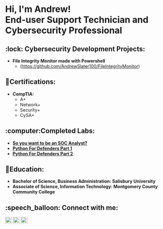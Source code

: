 <h1>Hi, I'm Andrew! <br>End-user Support Technician and Cybersecurity Professional</a></h1>

<h2>:lock: Cybersecurity Development Projects:</h2>

- <b>File Integrity Monitor made with Powershell</b>
  - (https://github.com/AndrewSlater100/FileIntegrityMonitor)

<h2>📜Certifications:</h2>

  - <b>CompTIA:</b>
    -  A+
    -  Network+
    -  Security+
    -  CySA+

<h2>:computer:Completed Labs:</h2>

- <b><a href="https://blog.ecapuano.com/p/so-you-want-to-be-a-soc-analyst-intro">So you want to be an SOC Analyst?</a></b>
- <b><a href="https://learn.taggart-tech.com/p/python-for-defenders-pt1">Python For Defenders Part 1</a></b>
- <b><a href="https://learn.taggart-tech.com/p/python-for-defenders-pt2">Python For Defenders Part 2</a></b>


<h2>📖Education:</h2>

- <b>Bachelor of Science, Business Administration: Salisbury University</b>
- <b>Associate of Science, Information Technology: Montgomery County Community College</b>

<h2>:speech_balloon: Connect with me:</h2>

[<img align="left" alt="AndrewSlater | Mastadon" width="22px" src="https://cdn.jsdelivr.net/npm/simple-icons@v3/icons/mastodon.svg" />][mastodon]
[<img align="left" alt="AndrewSlater | LinkedIn" width="22px" src="https://cdn.jsdelivr.net/npm/simple-icons@v3/icons/linkedin.svg" />][Linkedin]
[<img align="left" alt="AndrewSlater | LinkedIn" width="22px" src="https://cdn.jsdelivr.net/npm/simple-icons@3.13.0/icons/blogger.svg" />][Blog]

[mastodon]: https://infosec.exchange/@SecurityByAndrew
[linkedin]: https://www.linkedin.com/in/andrew-s-8a4894218
[blog]: https://securitybyandrew.com

<!--**andrewslater100/andrewslater100** is a ✨ _special_ ✨ repository because its `README.md` (this file) appears on your GitHub profile.

Here are some ideas to get you started:

- 🔭 I’m currently working on ...
- 🌱 I’m currently learning ...
- 🤔 I’m looking for help with ...
- 📫 How to reach me: ...
- ⚡ Fun fact: ...
-->
